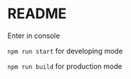 # README
Enter in console

``` npm run start ```
for developing mode

``` npm run build ```
for production mode
